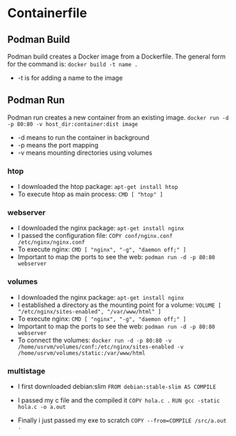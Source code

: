 # Containerfile

## Podman Build

Podman build creates a Docker image from a Dockerfile.
The general form for the command is:
``` docker build -t name . ```

- -t is for adding a name to the image

## Podman Run

Podman run creates a new container from an existing image.
``` docker run -d -p 80:80 -v host_dir:container:dist image ```
- -d means to run the container in background
- -p means the port mapping
- -v means mounting directories using volumes

### htop

- I downloaded the htop package: `apt-get install htop`
- To execute htop as main process: `CMD [ "htop" ]`

### webserver

- I downloaded the nginx package: `apt-get install nginx`
- I passed the configuration file: `COPY conf/nginx.conf /etc/nginx/nginx.conf`
- To execute nginx: `CMD [ "nginx", "-g", "daemon off;" ]`
- Important to map the ports to see the web: `podman run -d -p 80:80 webserver`

### volumes

- I downloaded the nginx package: `apt-get install nginx`
- I established a directory as the mounting point for a volume: `VOLUME [ "/etc/nginx/sites-enabled", "/var/www/html" ]`
- To execute nginx: `CMD [ "nginx", "-g", "daemon off;" ]`
- Important to map the ports to see the web: `podman run -d -p 80:80 webserver`
- To connect the volumes:
`docker run -d -p 80:80 -v /home/usrvm/volumes/conf:/etc/nginx/sites-enabled -v /home/usrvm/volumes/static:/var/www/html`

### multistage

- I first downloaded debian:slim ``` FROM debian:stable-slim AS COMPILE ```
- I passed my c file and the compiled it 
``` COPY hola.c . ```
``` RUN gcc -static hola.c -o a.out ```

- Finally i just passed my exe to scratch
``` COPY --from=COMPILE /src/a.out . ```
